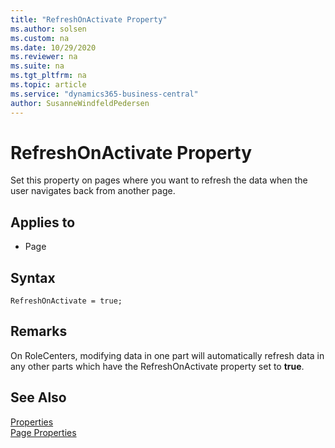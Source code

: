 ```yaml
---
title: "RefreshOnActivate Property"
ms.author: solsen
ms.custom: na
ms.date: 10/29/2020
ms.reviewer: na
ms.suite: na
ms.tgt_pltfrm: na
ms.topic: article
ms.service: "dynamics365-business-central"
author: SusanneWindfeldPedersen
---
```

[//]: # (START>DO_NOT_EDIT)
[//]: # (IMPORTANT:Do not edit any of the content between here and the END>DO_NOT_EDIT.)
[//]: # (Any modifications should be made in the .xml files in the ModernDev repo.)
# RefreshOnActivate Property
Set this property on pages where you want to refresh the data when the user navigates back from another page.

## Applies to
-   Page

[//]: # (IMPORTANT: END>DO_NOT_EDIT)

## Syntax

```AL
RefreshOnActivate = true;
```
 
## Remarks

On RoleCenters, modifying data in one part will automatically refresh data in any other parts which have the RefreshOnActivate property set to **true**.

## See Also  

[Properties](devenv-properties.md)  
[Page Properties](devenv-page-properties.md)